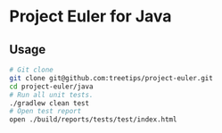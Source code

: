 # Project Euler for Java

## Usage

```sh
# Git clone
git clone git@github.com:treetips/project-euler.git
cd project-euler/java
# Run all unit tests.
./gradlew clean test
# Open test report
open ./build/reports/tests/test/index.html
```
